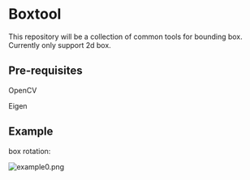 Boxtool
==================
This repository will be a collection of common tools for bounding box. Currently only support 2d box.

Pre-requisites
--------------
OpenCV

Eigen

Example
-----
box rotation:

![example0.png](https://github.com/hunterlew/stereo_matching/blob/master/boxtool/box_rotation_example.png)
